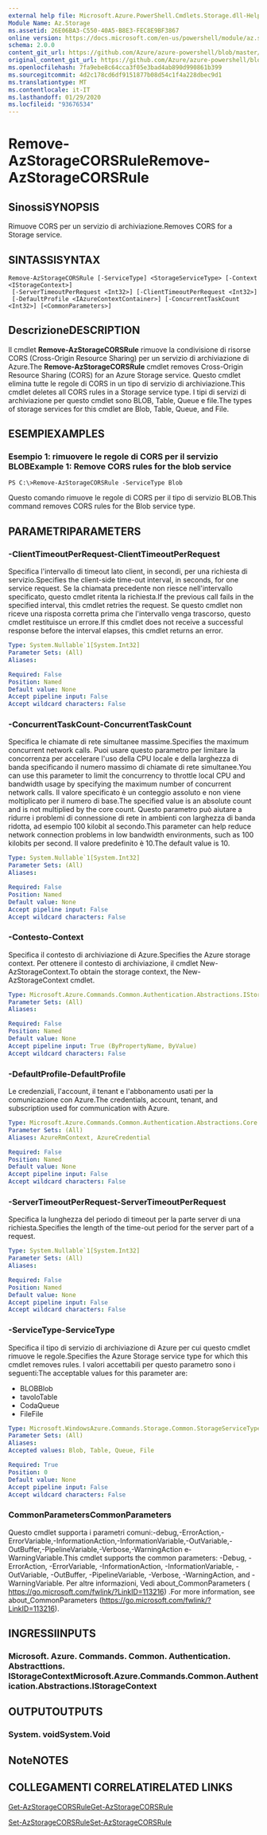 ```yaml
---
external help file: Microsoft.Azure.PowerShell.Cmdlets.Storage.dll-Help.xml
Module Name: Az.Storage
ms.assetid: 26E06BA3-C550-40A5-B8E3-FEC8E9BF3867
online version: https://docs.microsoft.com/en-us/powershell/module/az.storage/remove-azstoragecorsrule
schema: 2.0.0
content_git_url: https://github.com/Azure/azure-powershell/blob/master/src/Storage/Storage.Management/help/Remove-AzStorageCORSRule.md
original_content_git_url: https://github.com/Azure/azure-powershell/blob/master/src/Storage/Storage.Management/help/Remove-AzStorageCORSRule.md
ms.openlocfilehash: 7fa9ebe8c64cca3f05e3bad4ab890d990861b399
ms.sourcegitcommit: 4d2c178cd6df9151877b08d54c1f4a228dbec9d1
ms.translationtype: MT
ms.contentlocale: it-IT
ms.lasthandoff: 01/29/2020
ms.locfileid: "93676534"
---
```

# <span data-ttu-id="e0697-101">Remove-AzStorageCORSRule</span><span class="sxs-lookup"><span data-stu-id="e0697-101">Remove-AzStorageCORSRule</span></span>

## <span data-ttu-id="e0697-102">Sinossi</span><span class="sxs-lookup"><span data-stu-id="e0697-102">SYNOPSIS</span></span>
<span data-ttu-id="e0697-103">Rimuove CORS per un servizio di archiviazione.</span><span class="sxs-lookup"><span data-stu-id="e0697-103">Removes CORS for a Storage service.</span></span>

## <span data-ttu-id="e0697-104">SINTASSI</span><span class="sxs-lookup"><span data-stu-id="e0697-104">SYNTAX</span></span>

```
Remove-AzStorageCORSRule [-ServiceType] <StorageServiceType> [-Context <IStorageContext>]
 [-ServerTimeoutPerRequest <Int32>] [-ClientTimeoutPerRequest <Int32>]
 [-DefaultProfile <IAzureContextContainer>] [-ConcurrentTaskCount <Int32>] [<CommonParameters>]
```

## <span data-ttu-id="e0697-105">Descrizione</span><span class="sxs-lookup"><span data-stu-id="e0697-105">DESCRIPTION</span></span>
<span data-ttu-id="e0697-106">Il cmdlet **Remove-AzStorageCORSRule** rimuove la condivisione di risorse CORS (Cross-Origin Resource Sharing) per un servizio di archiviazione di Azure.</span><span class="sxs-lookup"><span data-stu-id="e0697-106">The **Remove-AzStorageCORSRule** cmdlet removes Cross-Origin Resource Sharing (CORS) for an Azure Storage service.</span></span>
<span data-ttu-id="e0697-107">Questo cmdlet elimina tutte le regole di CORS in un tipo di servizio di archiviazione.</span><span class="sxs-lookup"><span data-stu-id="e0697-107">This cmdlet deletes all CORS rules in a Storage service type.</span></span>
<span data-ttu-id="e0697-108">I tipi di servizi di archiviazione per questo cmdlet sono BLOB, Table, Queue e file.</span><span class="sxs-lookup"><span data-stu-id="e0697-108">The types of storage services for this cmdlet are Blob, Table, Queue, and File.</span></span>

## <span data-ttu-id="e0697-109">ESEMPI</span><span class="sxs-lookup"><span data-stu-id="e0697-109">EXAMPLES</span></span>

### <span data-ttu-id="e0697-110">Esempio 1: rimuovere le regole di CORS per il servizio BLOB</span><span class="sxs-lookup"><span data-stu-id="e0697-110">Example 1: Remove CORS rules for the blob service</span></span>
```
PS C:\>Remove-AzStorageCORSRule -ServiceType Blob
```

<span data-ttu-id="e0697-111">Questo comando rimuove le regole di CORS per il tipo di servizio BLOB.</span><span class="sxs-lookup"><span data-stu-id="e0697-111">This command removes CORS rules for the Blob service type.</span></span>

## <span data-ttu-id="e0697-112">PARAMETRI</span><span class="sxs-lookup"><span data-stu-id="e0697-112">PARAMETERS</span></span>

### <span data-ttu-id="e0697-113">-ClientTimeoutPerRequest</span><span class="sxs-lookup"><span data-stu-id="e0697-113">-ClientTimeoutPerRequest</span></span>
<span data-ttu-id="e0697-114">Specifica l'intervallo di timeout lato client, in secondi, per una richiesta di servizio.</span><span class="sxs-lookup"><span data-stu-id="e0697-114">Specifies the client-side time-out interval, in seconds, for one service request.</span></span>
<span data-ttu-id="e0697-115">Se la chiamata precedente non riesce nell'intervallo specificato, questo cmdlet ritenta la richiesta.</span><span class="sxs-lookup"><span data-stu-id="e0697-115">If the previous call fails in the specified interval, this cmdlet retries the request.</span></span>
<span data-ttu-id="e0697-116">Se questo cmdlet non riceve una risposta corretta prima che l'intervallo venga trascorso, questo cmdlet restituisce un errore.</span><span class="sxs-lookup"><span data-stu-id="e0697-116">If this cmdlet does not receive a successful response before the interval elapses, this cmdlet returns an error.</span></span>

```yaml
Type: System.Nullable`1[System.Int32]
Parameter Sets: (All)
Aliases:

Required: False
Position: Named
Default value: None
Accept pipeline input: False
Accept wildcard characters: False
```

### <span data-ttu-id="e0697-117">-ConcurrentTaskCount</span><span class="sxs-lookup"><span data-stu-id="e0697-117">-ConcurrentTaskCount</span></span>
<span data-ttu-id="e0697-118">Specifica le chiamate di rete simultanee massime.</span><span class="sxs-lookup"><span data-stu-id="e0697-118">Specifies the maximum concurrent network calls.</span></span>
<span data-ttu-id="e0697-119">Puoi usare questo parametro per limitare la concorrenza per accelerare l'uso della CPU locale e della larghezza di banda specificando il numero massimo di chiamate di rete simultanee.</span><span class="sxs-lookup"><span data-stu-id="e0697-119">You can use this parameter to limit the concurrency to throttle local CPU and bandwidth usage by specifying the maximum number of concurrent network calls.</span></span>
<span data-ttu-id="e0697-120">Il valore specificato è un conteggio assoluto e non viene moltiplicato per il numero di base.</span><span class="sxs-lookup"><span data-stu-id="e0697-120">The specified value is an absolute count and is not multiplied by the core count.</span></span>
<span data-ttu-id="e0697-121">Questo parametro può aiutare a ridurre i problemi di connessione di rete in ambienti con larghezza di banda ridotta, ad esempio 100 kilobit al secondo.</span><span class="sxs-lookup"><span data-stu-id="e0697-121">This parameter can help reduce network connection problems in low bandwidth environments, such as 100 kilobits per second.</span></span>
<span data-ttu-id="e0697-122">Il valore predefinito è 10.</span><span class="sxs-lookup"><span data-stu-id="e0697-122">The default value is 10.</span></span>

```yaml
Type: System.Nullable`1[System.Int32]
Parameter Sets: (All)
Aliases:

Required: False
Position: Named
Default value: None
Accept pipeline input: False
Accept wildcard characters: False
```

### <span data-ttu-id="e0697-123">-Contesto</span><span class="sxs-lookup"><span data-stu-id="e0697-123">-Context</span></span>
<span data-ttu-id="e0697-124">Specifica il contesto di archiviazione di Azure.</span><span class="sxs-lookup"><span data-stu-id="e0697-124">Specifies the Azure storage context.</span></span>
<span data-ttu-id="e0697-125">Per ottenere il contesto di archiviazione, il cmdlet New-AzStorageContext.</span><span class="sxs-lookup"><span data-stu-id="e0697-125">To obtain the storage context, the New-AzStorageContext cmdlet.</span></span>

```yaml
Type: Microsoft.Azure.Commands.Common.Authentication.Abstractions.IStorageContext
Parameter Sets: (All)
Aliases:

Required: False
Position: Named
Default value: None
Accept pipeline input: True (ByPropertyName, ByValue)
Accept wildcard characters: False
```

### <span data-ttu-id="e0697-126">-DefaultProfile</span><span class="sxs-lookup"><span data-stu-id="e0697-126">-DefaultProfile</span></span>
<span data-ttu-id="e0697-127">Le credenziali, l'account, il tenant e l'abbonamento usati per la comunicazione con Azure.</span><span class="sxs-lookup"><span data-stu-id="e0697-127">The credentials, account, tenant, and subscription used for communication with Azure.</span></span>

```yaml
Type: Microsoft.Azure.Commands.Common.Authentication.Abstractions.Core.IAzureContextContainer
Parameter Sets: (All)
Aliases: AzureRmContext, AzureCredential

Required: False
Position: Named
Default value: None
Accept pipeline input: False
Accept wildcard characters: False
```

### <span data-ttu-id="e0697-128">-ServerTimeoutPerRequest</span><span class="sxs-lookup"><span data-stu-id="e0697-128">-ServerTimeoutPerRequest</span></span>
<span data-ttu-id="e0697-129">Specifica la lunghezza del periodo di timeout per la parte server di una richiesta.</span><span class="sxs-lookup"><span data-stu-id="e0697-129">Specifies the length of the time-out period for the server part of a request.</span></span>

```yaml
Type: System.Nullable`1[System.Int32]
Parameter Sets: (All)
Aliases:

Required: False
Position: Named
Default value: None
Accept pipeline input: False
Accept wildcard characters: False
```

### <span data-ttu-id="e0697-130">-ServiceType</span><span class="sxs-lookup"><span data-stu-id="e0697-130">-ServiceType</span></span>
<span data-ttu-id="e0697-131">Specifica il tipo di servizio di archiviazione di Azure per cui questo cmdlet rimuove le regole.</span><span class="sxs-lookup"><span data-stu-id="e0697-131">Specifies the Azure Storage service type for which this cmdlet removes rules.</span></span>
<span data-ttu-id="e0697-132">I valori accettabili per questo parametro sono i seguenti:</span><span class="sxs-lookup"><span data-stu-id="e0697-132">The acceptable values for this parameter are:</span></span>
- <span data-ttu-id="e0697-133">BLOB</span><span class="sxs-lookup"><span data-stu-id="e0697-133">Blob</span></span> 
- <span data-ttu-id="e0697-134">tavolo</span><span class="sxs-lookup"><span data-stu-id="e0697-134">Table</span></span> 
- <span data-ttu-id="e0697-135">Coda</span><span class="sxs-lookup"><span data-stu-id="e0697-135">Queue</span></span> 
- <span data-ttu-id="e0697-136">File</span><span class="sxs-lookup"><span data-stu-id="e0697-136">File</span></span>

```yaml
Type: Microsoft.WindowsAzure.Commands.Storage.Common.StorageServiceType
Parameter Sets: (All)
Aliases:
Accepted values: Blob, Table, Queue, File

Required: True
Position: 0
Default value: None
Accept pipeline input: False
Accept wildcard characters: False
```

### <span data-ttu-id="e0697-137">CommonParameters</span><span class="sxs-lookup"><span data-stu-id="e0697-137">CommonParameters</span></span>
<span data-ttu-id="e0697-138">Questo cmdlet supporta i parametri comuni:-debug,-ErrorAction,-ErrorVariable,-InformationAction,-InformationVariable,-OutVariable,-OutBuffer,-PipelineVariable,-Verbose,-WarningAction e-WarningVariable.</span><span class="sxs-lookup"><span data-stu-id="e0697-138">This cmdlet supports the common parameters: -Debug, -ErrorAction, -ErrorVariable, -InformationAction, -InformationVariable, -OutVariable, -OutBuffer, -PipelineVariable, -Verbose, -WarningAction, and -WarningVariable.</span></span> <span data-ttu-id="e0697-139">Per altre informazioni, Vedi about_CommonParameters ( https://go.microsoft.com/fwlink/?LinkID=113216) .</span><span class="sxs-lookup"><span data-stu-id="e0697-139">For more information, see about_CommonParameters (https://go.microsoft.com/fwlink/?LinkID=113216).</span></span>

## <span data-ttu-id="e0697-140">INGRESSI</span><span class="sxs-lookup"><span data-stu-id="e0697-140">INPUTS</span></span>

### <span data-ttu-id="e0697-141">Microsoft. Azure. Commands. Common. Authentication. Abstracttions. IStorageContext</span><span class="sxs-lookup"><span data-stu-id="e0697-141">Microsoft.Azure.Commands.Common.Authentication.Abstractions.IStorageContext</span></span>

## <span data-ttu-id="e0697-142">OUTPUT</span><span class="sxs-lookup"><span data-stu-id="e0697-142">OUTPUTS</span></span>

### <span data-ttu-id="e0697-143">System. void</span><span class="sxs-lookup"><span data-stu-id="e0697-143">System.Void</span></span>

## <span data-ttu-id="e0697-144">Note</span><span class="sxs-lookup"><span data-stu-id="e0697-144">NOTES</span></span>

## <span data-ttu-id="e0697-145">COLLEGAMENTI CORRELATI</span><span class="sxs-lookup"><span data-stu-id="e0697-145">RELATED LINKS</span></span>

[<span data-ttu-id="e0697-146">Get-AzStorageCORSRule</span><span class="sxs-lookup"><span data-stu-id="e0697-146">Get-AzStorageCORSRule</span></span>](./Get-AzStorageCORSRule.md)

[<span data-ttu-id="e0697-147">Set-AzStorageCORSRule</span><span class="sxs-lookup"><span data-stu-id="e0697-147">Set-AzStorageCORSRule</span></span>](./Set-AzStorageCORSRule.md)


